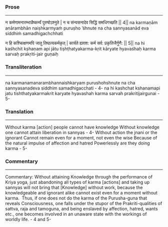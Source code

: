 ### Prose 
 --- 
न कर्मणामनारम्भान्नैष्कर्म्यं पुरुषोऽश्नुते |
न च संन्यसनादेव सिद्धिं समधिगच्छति || 4||
na karmaṇām anārambhān naiṣhkarmyaṁ puruṣho ’śhnute
na cha sannyasanād eva siddhiṁ samadhigachchhati

न हि कश्चित्क्षणमपि जातु तिष्ठत्यकर्मकृत् |
कार्यते ह्यवश: कर्म सर्व: प्रकृतिजैर्गुणै: || 5||
na hi kaśhchit kṣhaṇam api jātu tiṣhṭhatyakarma-kṛit
kāryate hyavaśhaḥ karma sarvaḥ prakṛiti-jair guṇaiḥ

### Transliteration 
 --- 
na karmanamanarambhannaishkaryam purushohshnute na cha sannyasanadeva siddhim samadhigacchati - 4- na hi kashchat kshanamapi jatu tishthatyakarmakrit karyate hyavashah karma sarvah prakritijairgunai - 5-

### Translation 
 --- 
Without karma [action] people cannot have knowledge Without knowledge one cannot attain liberation in sannyas - 4- Without action the jnani or the ignorant Cannot remain even for a moment, not even the wise Because of the natural impulse of affection and hatred Powerlessly are they doing karma - 5-

### Commentary 
 --- 
Commentary: Without attaining Knowledge through the performance of Kriya yoga, just abandoning all types of karma [actions] and taking up sannyas will not bring that [Knowledge] without work, because the knowledgeable and ignorant alike cannot exist even for a moment without karma.  Thus, if one does not do the karma of the Purusha-guna that reveals Consciousness, one falls under the stupor of the Prakriti-qualities of sattva, raja and tamoguna, and being enslaved by affection, hatred, wants etc., one becomes involved in an unaware state with the workings of worldly life. - 4 and 5-
